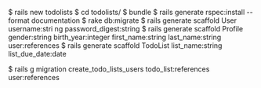 
$ rails new todolists
$ cd todolists/
$ bundle
$ rails generate rspec:install
--format documentation
$ rake db:migrate
$ rails generate scaffold User username:stri
ng password_digest:string
$ rails generate scaffold Profile gender:string birth_year:integer first_name:string last_name:string user:references
$ rails generate scaffold TodoList list_name:string list_due_date:date

$ rails g migration create_todo_lists_users todo_list:references user:references
